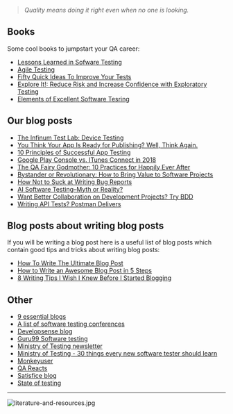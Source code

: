 > *Quality means doing it right even when no one is looking.*

## Books

Some cool books to jumpstart your QA career:

- [Lessons Learned in Sofware Testing](https://www.amazon.com/Lessons-Learned-Software-Testing-Context-Driven/dp/0471081124)
- [Agile Testing](https://www.amazon.com/Agile-Testing-Practical-Guide-Testers/dp/0321534468)
- [Fifty Quick Ideas To Improve Your Tests](https://www.amazon.com/Fifty-Quick-Ideas-Improve-Tests-ebook/dp/B00XVFFK7E)
- [Explore It!: Reduce Risk and Increase Confidence with Exploratory Testing](https://www.amazon.com/Explore-Increase-Confidence-Exploratory-Testing/dp/1937785025) 
- [Elements of Excellent Software Tesring](https://www.satisfice.com/download/elements-of-excellent-testing)

## Our blog posts
- [The Infinum Test Lab: Device Testing](https://infinum.com/the-capsized-eight/the-infinum-test-lab-device-testing)
- [You Think Your App Is Ready for Publishing? Well, Think Again.](https://infinum.com/the-capsized-eight/you-think-your-app-is-ready-for-publishing-well-think-again)
- [10 Principles of Successful App Testing](https://infinum.com/the-capsized-eight/10-app-testing-principles)
- [Google Play Console vs. ITunes Connect in 2018](https://infinum.com/the-capsized-eight/google-play-console-vs-itunes-connect-2018)
- [The QA Fairy Godmother: 10 Practices for Happily Ever After](https://infinum.com/the-capsized-eight/the-qa-fairy-godmother-10-practices-for-happily-ever-after)
- [Bystander or Revolutionary: How to Bring Value to Software Projects](https://infinum.com/the-capsized-eight/how-to-bring-value-to-software-projects)
- [How Not to Suck at Writing Bug Reports](https://infinum.com/the-capsized-eight/how-not-to-suck-at-writing-bug-reports)
- [AI Software Testing–Myth or Reality?](https://infinum.com/the-capsized-eight/ai-testing-myth-or-reality)
- [Want Better Collaboration on Development Projects? Try BDD](https://infinum.com/the-capsized-eight/want-better-collaboration-on-development-projects-try-bdd)
- [Writing API Tests? Postman Delivers](https://infinum.com/the-capsized-eight/postman-API-testing)

## Blog posts about writing blog posts 

If  you will be writing a blog post here is a useful list of blog posts which contain good tips and tricks about writing blog posts:

- [How To Write The Ultimate Blog Post](https://medium.com/swlh/how-to-write-the-ultimate-blog-post-4c53115b2477)
- [How to Write an Awesome Blog Post in 5 Steps](https://www.wordstream.com/blog/ws/2015/02/09/how-to-write-a-blog-post)
- [8 Writing Tips I Wish I Knew Before I Started Blogging](https://blog.hubspot.com/marketing/8-essential-writing-tips)

## Other
- [9 essential blogs](https://www.rainforestqa.com/blog/2017-12-21-9-essential-blogs-every-qa-team-should-read-in-2018/)
- [A list of software testing conferences](https://testingconferences.org/)
- [Developsense blog](https://www.developsense.com/blog/)
- [Guru99 Software testing](https://www.guru99.com/software-testing.html)
- [Ministry of Testing newsletter](https://www.ministryoftesting.com/newsletter)
- [Ministry of Testing - 30 things every new software tester should learn](https://www.ministryoftesting.com/dojo/lessons/30-things-every-new-software-tester-should-learn)
- [Monkeyuser](https://www.monkeyuser.com/)
- [QA Reacts](http://qareacts.tumblr.com/)
- [Satisfice blog](https://www.satisfice.com/blog/)
- [State of testing](https://qablog.practitest.com/state-of-testing/)


---

![literature-and-resources.jpg](/img/literature-and-resources.jpg)
